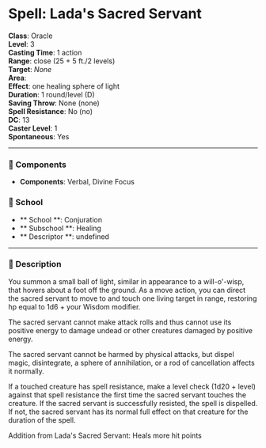 
# Spell: Lada's Sacred Servant
**Class**: Oracle  
**Level**: 3  
**Casting Time**: 1 action  
**Range**: close (25 + 5 ft./2 levels)  
**Target**: _None_  
**Area**:   
**Effect**: one healing sphere of light  
**Duration**: 1 round/level (D)  
**Saving Throw**: None (none)  
**Spell Resistance**: No (no)  
**DC**: 13  
**Caster Level**: 1  
**Spontaneous**: Yes

---

### 🔮 Components
- **Components**: Verbal, Divine Focus

### 🏫 School
- ** School **: Conjuration
- ** Subschool **: Healing
- ** Descriptor **: undefined
---

### 📜 Description
You summon a small ball of light, similar in appearance to a will-o'-wisp, that hovers about a foot off the ground. As a move action, you can direct the sacred servant to move to and touch one living target in range, restoring hp equal to 1d6 + your Wisdom modifier.

The sacred servant cannot make attack rolls and thus cannot use its positive energy to damage undead or other creatures damaged by positive energy.

The sacred servant cannot be harmed by physical attacks, but dispel magic, disintegrate, a sphere of annihilation, or a rod of cancellation affects it normally.

If a touched creature has spell resistance, make a level check (1d20 + level) against that spell resistance the first time the sacred servant touches the creature. If the sacred servant is successfully resisted, the spell is dispelled. If not, the sacred servant has its normal full effect on that creature for the duration of the spell.

Addition from Lada's Sacred Servant: Heals more hit points

